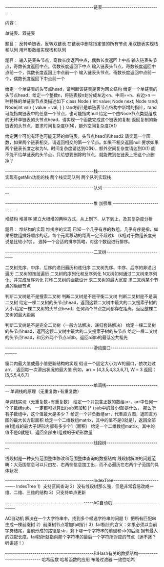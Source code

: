 

---------------------------------------------链表------------------------------

内容：

单链表、双链表

题目：
反转单链表、反转双链表
在链表中删除指定值的所有节点
用双链表实现栈和队列
用环形数组实现栈和队列


题目：
输入链表头节点，奇数长度返回中点，偶数长度返回上中点
输入链表头节点，奇数长度返回中点，偶数长度返回下中点
输入链表头节点，奇数长度返回中点前一个，偶数长度返回上中点前一个
输入链表头节点，奇数长度返回中点前一个，偶数长度返回下中点前一个

给定一个单链表的头节点head，请判断该链表是否为回文结构
给定一个单链表的头节点head，给定一个整数n，将链表按n划分成左边<n、中间==n、右边>n
一种特殊的单链表节点类描述如下
class Node {
int value;
Node next;
Node rand;
Node(int val) { value = val; }
}
rand指针是单链表节点结构中新增的指针，rand可能指向链表中的任意一个节点，也可能指向null
给定一个由Node节点类型组成的无环单链表的头节点head，请实现一个函数完成这个链表的复制
返回复制的新链表的头节点，要求时间复杂度O(N)，额外空间复杂度O(1)



给定两个可能有环也可能无环的单链表，头节点head1和head2
请实现一个函数，如果两个链表相交，请返回相交的第一个节点。如果不相交返回null
要求如果两个链表长度之和为N，时间复杂度请达到O(N)，额外空间复杂度请达到O(1)
能不能不给单链表的头节点，只给想要删除的节点，就能做到在链表上把这个点删掉？

---------------------------------------------栈------------------------------
实现有getMin功能的栈
两个栈实现队列
两个队列实现栈




---------------------------------------------队列------------------------------





---------------------------------------------堆 加强堆 ------------------------------

堆结构
堆排序
建立大根堆的两种方式，从上到下、从下到上，及其复杂度分析

题目：
堆结构的实现
堆排序的实现
已知一个几乎有序的数组。几乎有序是指，如果把数组排好顺序的话，每个元素移动的距离一定不超过k （k相对于数组长度来说是比较小的）。
选择一个合适的排序策略，对这个数组进行排序。 





---------------------------------------------二叉树------------------------------

二叉树先序、中序、后序的递归遍历和递归序
二叉树先序、中序、后序的非递归遍历
二叉树的按层遍历
二叉树的序列化和反序列化
N叉树如何通过二叉树来序列化、并完成反序列化
打印二叉树的函数设计
求二叉树的最大宽度
求二叉树某个节点的后继节点


判断二叉树是不是搜索二叉树
判断二叉树是不是平衡二叉树
判断二叉树是不是满二叉树
给定一棵二叉树的头节点head，返回这颗二叉树中最大的二叉搜索子树的大小
给定一棵二叉树的头节点head，任何两个节点之间都存在距离，返回整棵二叉树的最大距离


判断二叉树是不是完全二叉树（一般方法解决、递归套路解决）
给定一棵二叉树的头节点head，返回这颗二叉树中最大的二叉搜索子树的头节点
给定一棵二叉树的头节点head，和另外两个节点a和b，返回a和b的最低公共祖先



---------------------------------------------滑动窗口------------------------------

窗口内最大值或最小值更新结构的实现
假设一个固定大小为W的窗口，依次划过arr，
返回每一次滑出状况的最大值
例如，arr = [4,3,5,4,3,3,6,7], W = 3
返回：[5,5,5,4,6,7]



---------------------------------------------单调栈----------------------------
单调栈的原理（无重复数+有重复数）


单调栈实现（无重复数+有重复数）
给定一个只包含正数的数组arr，arr中任何一个子数组sub，
一定都可以算出(sub累加和 )* (sub中的最小值)是什么，
那么所有子数组中，这个值最大是多少？
给定一个非负数组arr，代表直方图，返回直方图的最大长方形面积
给定一个二维数组matrix，其中的值不是0就是1，返回全部由1组成的最大子矩形内部有多少个1（面积）
给定一个二维数组matrix，其中的值不是0就是1，返回全部由1组成的子矩形数量


---------------------------------------------线段树----------------------------

线段树是一种支持范围整体修改和范围整体查询的数据结构
线段树解决的问题范畴：大范围信息可以只由左、右两侧信息加工出，而不必遍历左右两个子范围的具体状况



---------------------------------------------IndexTree----------------------------
IndexTree
1）支持区间查询
2）没有线段树那么强，但是非常容易改成一维、二维、三维的结构
3）只支持单点更新




---------------------------------------------AC自动机----------------------------


AC自动机
解决在一个大字符串中，找到多个候选字符串的问题
1）把所有匹配串生成一棵前缀树
2）前缀树节点增加fail指针
3）fail指针的含义：如果必须以当前字符结尾，当前形成的路径是str，剩下哪一个字符串的前缀和str的后缀
拥有最大的匹配长度。fail指针就指向那个字符串的最后一个字符所对应的节点（迷不迷？听讲述！）



---------------------------------------------和Hash有关的数据结构----------------------------
哈希函数
哈希函数的应用
布隆过滤器
一致性哈希
